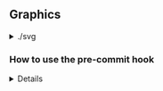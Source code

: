 ## Graphics
<details>
<summary>./svg</summary>

| Thumbnail | Image |
| --------- | ----- |
| <img src="./svg/DU_logo_Color.svg" alt="DU_logo_Color.svg" width="100"> | [DU_logo_Color.svg](./svg/DU_logo_Color.svg) |
| <img src="./svg/DU_logo_White.svg" alt="DU_logo_White.svg" width="100"> | [DU_logo_White.svg](./svg/DU_logo_White.svg) |
| <img src="./svg/doug-rocket.svg" alt="doug-rocket.svg" width="100"> | [doug-rocket.svg](./svg/doug-rocket.svg) |
| <img src="./svg/favicon.svg" alt="favicon.svg" width="100"> | [favicon.svg](./svg/favicon.svg) |
| <img src="./svg/navbar-logo.svg" alt="navbar-logo.svg" width="100"> | [navbar-logo.svg](./svg/navbar-logo.svg) |
</details>


### How to use the pre-commit hook

<details>

Note: If you make any changes to the pre-commit script, be sure to commit and push the changes to the repository so that other contributors can benefit from the updated functionality.

1. Run the following command to set up the pre-commit hook:
   ```bash
   cp pre-commit .git/hooks/pre-commit
   ```

2. Make the pre-commit script executable by running the following command in the root of your local clone:
   ```bash
   chmod +x .git/hooks/pre-commit
   ```

3. Now, whenever you make a commit, the pre-commit hook will automatically generate the README.md file with Graphics lists including thumbnails.

</details>

